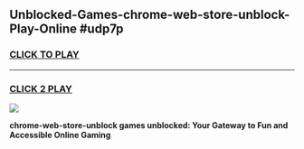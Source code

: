 
## Unblocked-Games-chrome-web-store-unblock-Play-Online #udp7p
<h3>
<a href="https://news.freeplayer.one?title=chrome-web-store-unblock&ref=3">CLICK TO PLAY</a></h3>
<hr>

<h3>
<a href="https://news.freeplayer.one?title=chrome-web-store-unblock&ref=3">CLICK 2 PLAY</a>
  
</h3>

<a href="https://news.freeplayer.one?title=chrome-web-store-unblock&ref=3"><img src="https://clearcache.store/games.png"></a>


**chrome-web-store-unblock games unblocked: Your Gateway to Fun and Accessible Online Gaming**
